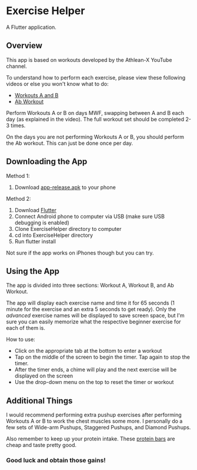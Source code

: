 # Exercise Helper

A Flutter application.

## Overview

This app is based on workouts developed by the Athlean-X YouTube channel.

To understand how to perform each exercise, please view these following videos or else you won't know what to do:

- [Workouts A and B](https://youtu.be/vc1E5CfRfos)
- [Ab Workout](https://youtu.be/8jyhJ6TiUPA)

Perform Workouts A or B on days MWF, swapping between A and B each day (as explained in the video). The full workout set should be completed 2-3 times.

On the days you are not performing Workouts A or B, you should perform the Ab workout. This can just be done once per day.

## Downloading the App

Method 1:
1. Download [app-release.apk](./app-release.apk) to your phone

Method 2:
1. Download [Flutter](https://flutter.dev/docs/get-started/install)
2. Connect Android phone to computer via USB (make sure USB debugging is enabled)
3. Clone ExerciseHelper directory to computer
3. cd into ExerciseHelper directory
4. Run flutter install

Not sure if the app works on iPhones though but you can try.

## Using the App

The app is divided into three sections: Workout A, Workout B, and Ab Workout.

The app will display each exercise name and time it for 65 seconds (1 minute for the exercise and an extra 5 seconds to get ready).
Only the *advanced* exercise names will be displayed to save screen space, but I'm sure you can easily memorize what the respective beginner exercise for each of them is.

How to use:

- Click on the appropriate tab at the bottom to enter a workout
- Tap on the middle of the screen to begin the timer. Tap again to stop the timer.
- After the timer ends, a chime will play and the next exercise will be displayed on the screen
- Use the drop-down menu on the top to reset the timer or workout

## Additional Things

I would recommend performing extra pushup exercises after performing Workouts A or B to work the chest muscles some more. I personally do a few sets of Wide-arm Pushups, Staggered Pushups, and Diamond Pushups.

Also remember to keep up your protein intake. These [protein bars](https://www.amazon.com/Pure-Protein-Nutritious-Support-Variety/dp/B01126O3OY/ref=sr_1_1?dchild=1&keywords=protein%2Bbars&qid=1587448618&sr=8-1&th=1) are cheap and taste pretty good.

### Good luck and obtain those gains!
